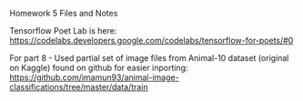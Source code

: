 Homework 5 Files and Notes

Tensorflow Poet Lab is here: https://codelabs.developers.google.com/codelabs/tensorflow-for-poets/#0

For part 8 - Used partial set of image files from Animal-10 dataset (original on Kaggle) found on github for easier inporting: https://github.com/imamun93/animal-image-classifications/tree/master/data/train
